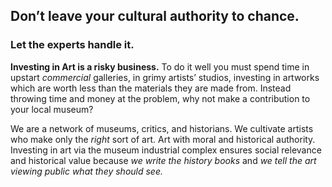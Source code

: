 ## Don’t leave your cultural authority to chance. 

### Let the experts handle it.

**Investing in Art is a risky business.** To do it well you must spend time in upstart *commercial* galleries, in grimy artists’ studios, investing in artworks which are worth less than the materials they are made from. Instead throwing time and money at the problem, why not make a contribution to your local museum?

We are a network of museums, critics, and historians. We cultivate artists who make only the *right* sort of art. Art with moral and historical authority. Investing in art via the museum industrial complex ensures social relevance and historical value because *we write the history books* and *we tell the art viewing public what they should see.*

